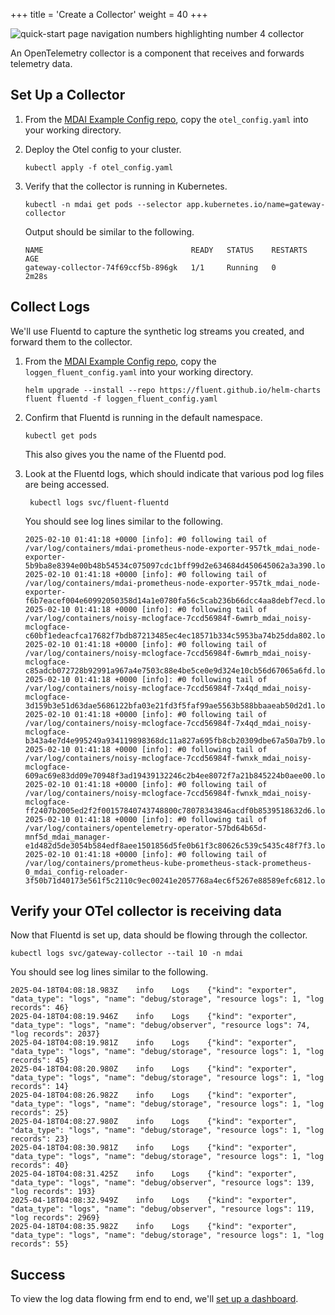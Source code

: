 +++
title = 'Create a Collector'
weight = 40
+++

![quick-start page navigation numbers highlighting number 4 collector](../collect4.png)

An OpenTelemetry collector is a component that receives and forwards telemetry data.

## Set Up a Collector

1. From the [MDAI Example Config repo](https://github.com/DecisiveAI/configs/blob/main/otel_config.yaml), copy the `otel_config.yaml` into your working directory.


2. Deploy the Otel config to your cluster.

    ```
    kubectl apply -f otel_config.yaml
    ```

3. Verify that the collector is running in Kubernetes.

    ```
    kubectl -n mdai get pods --selector app.kubernetes.io/name=gateway-collector
    ```

    Output should be similar to the following.

    ```
    NAME                                 READY   STATUS    RESTARTS   AGE
    gateway-collector-74f69ccf5b-896gk   1/1     Running   0          2m28s
    ```

## Collect Logs

We'll use Fluentd to capture the synthetic log streams you created, and forward them to the collector.

1. From the [MDAI Example Config repo](https://github.com/DecisiveAI/configs/blob/main/synthetics/loggen_fluent_config.yaml), copy the `loggen_fluent_config.yaml` into your working directory.

    ```
    helm upgrade --install --repo https://fluent.github.io/helm-charts fluent fluentd -f loggen_fluent_config.yaml
    ```

2. Confirm that Fluentd is running in the default namespace.

     ```
     kubectl get pods
     ```

    This also gives you the name of the Fluentd pod.

3. Look at the Fluentd logs, which should indicate that various pod log files are being accessed.

    ```
     kubectl logs svc/fluent-fluentd
    ```

    You should see log lines similar to the following.

    ```
    2025-02-10 01:41:18 +0000 [info]: #0 following tail of /var/log/containers/mdai-prometheus-node-exporter-957tk_mdai_node-exporter-5b9ba8e8394e00b48b54534c075097cdc1bff99d2e634684d450645062a3a390.log
    2025-02-10 01:41:18 +0000 [info]: #0 following tail of /var/log/containers/mdai-prometheus-node-exporter-957tk_mdai_node-exporter-f6b7eacef004e60992050358d14a1e0780fa56c5cab236b66dcc4aa8debf7ecd.log
    2025-02-10 01:41:18 +0000 [info]: #0 following tail of /var/log/containers/noisy-mclogface-7ccd56984f-6wmrb_mdai_noisy-mclogface-c60bf1edeacfca17682f7bdb87213485ec4ec18571b334c5953ba74b25dda802.log
    2025-02-10 01:41:18 +0000 [info]: #0 following tail of /var/log/containers/noisy-mclogface-7ccd56984f-6wmrb_mdai_noisy-mclogface-c85adcb072728b92991a967a4e7503c88e4be5ce0e9d324e10cb56d67065a6fd.log
    2025-02-10 01:41:18 +0000 [info]: #0 following tail of /var/log/containers/noisy-mclogface-7ccd56984f-7x4qd_mdai_noisy-mclogface-3d159b3e51d63dae5686122bfa03e21fd3f5faf99ae5563b588bbaaeab50d2d1.log
    2025-02-10 01:41:18 +0000 [info]: #0 following tail of /var/log/containers/noisy-mclogface-7ccd56984f-7x4qd_mdai_noisy-mclogface-b343a4e7d4e995249a934119898368dc11a827a695fb8cb20309dbe67a50a7b9.log
    2025-02-10 01:41:18 +0000 [info]: #0 following tail of /var/log/containers/noisy-mclogface-7ccd56984f-fwnxk_mdai_noisy-mclogface-609ac69e83dd09e70948f3ad19439132246c2b4ee8072f7a21b845224b0aee00.log
    2025-02-10 01:41:18 +0000 [info]: #0 following tail of /var/log/containers/noisy-mclogface-7ccd56984f-fwnxk_mdai_noisy-mclogface-ff2407b2005ed2f2f00157840743748800c78078343846acdf0b8539518632d6.log
    2025-02-10 01:41:18 +0000 [info]: #0 following tail of /var/log/containers/opentelemetry-operator-57bd64b65d-mnf5d_mdai_manager-e1d482d5de3054b584edf8aee1501856d5fe0b61f3c80626c539c5435c48f7f3.log
    2025-02-10 01:41:18 +0000 [info]: #0 following tail of /var/log/containers/prometheus-kube-prometheus-stack-prometheus-0_mdai_config-reloader-3f50b71d40173e561f5c2110c9ec00241e2057768a4ec6f5267e88589efc6812.log
    ```

## Verify your OTel collector is receiving data

Now that Fluentd is set up, data should be flowing through the collector.

```
kubectl logs svc/gateway-collector --tail 10 -n mdai
```

You should see log lines similar to the following.

```
2025-04-18T04:08:18.983Z	info	Logs	{"kind": "exporter", "data_type": "logs", "name": "debug/storage", "resource logs": 1, "log records": 46}
2025-04-18T04:08:19.946Z	info	Logs	{"kind": "exporter", "data_type": "logs", "name": "debug/observer", "resource logs": 74, "log records": 2037}
2025-04-18T04:08:19.981Z	info	Logs	{"kind": "exporter", "data_type": "logs", "name": "debug/storage", "resource logs": 1, "log records": 45}
2025-04-18T04:08:20.980Z	info	Logs	{"kind": "exporter", "data_type": "logs", "name": "debug/storage", "resource logs": 1, "log records": 14}
2025-04-18T04:08:26.982Z	info	Logs	{"kind": "exporter", "data_type": "logs", "name": "debug/storage", "resource logs": 1, "log records": 25}
2025-04-18T04:08:27.980Z	info	Logs	{"kind": "exporter", "data_type": "logs", "name": "debug/storage", "resource logs": 1, "log records": 23}
2025-04-18T04:08:30.981Z	info	Logs	{"kind": "exporter", "data_type": "logs", "name": "debug/storage", "resource logs": 1, "log records": 40}
2025-04-18T04:08:31.425Z	info	Logs	{"kind": "exporter", "data_type": "logs", "name": "debug/observer", "resource logs": 139, "log records": 193}
2025-04-18T04:08:32.949Z	info	Logs	{"kind": "exporter", "data_type": "logs", "name": "debug/observer", "resource logs": 119, "log records": 2969}
2025-04-18T04:08:35.982Z	info	Logs	{"kind": "exporter", "data_type": "logs", "name": "debug/storage", "resource logs": 1, "log records": 55}
```

## Success

To view the log data flowing frm end to end, we'll [set up a dashboard](dashboard.md).
